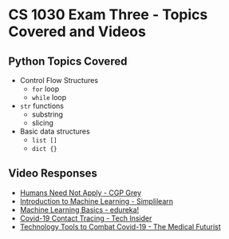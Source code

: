 # CS 1030 Exam Three - Topics Covered and Videos

## Python Topics Covered

- Control Flow Structures
  - `for` loop
  - `while` loop
- `str` functions
  - substring
  - slicing
- Basic data structures
  - `list []`
  - `dict {}`

## Video Responses

- [Humans Need Not Apply - CGP Grey](https://www.youtube.com/watch?v=7Pq-S557XQU)
- [Introduction to Machine Learning - Simplilearn](https://www.youtube.com/watch?v=ukzFI9rgwfU)
- [Machine Learning Basics - edureka!](https://www.youtube.com/watch?v=hjh1ikznScg)
- [Covid-19 Contact Tracing - Tech Insider](https://www.youtube.com/watch?v=UZy71gqISY4)
- [Technology Tools to Combat Covid-19 - The Medical Futurist](https://www.youtube.com/watch?v=r9VeCmM8--4)
